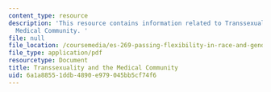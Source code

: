 ```yaml
---
content_type: resource
description: 'This resource contains information related to Transsexuality and the
  Medical Community. '
file: null
file_location: /coursemedia/es-269-passing-flexibility-in-race-and-gender-spring-2009/6a1a88551ddb4890e979045bb5cf74f6_MITES_269S09_lec9_Class9.pdf
file_type: application/pdf
resourcetype: Document
title: Transsexuality and the Medical Community
uid: 6a1a8855-1ddb-4890-e979-045bb5cf74f6
---
```

